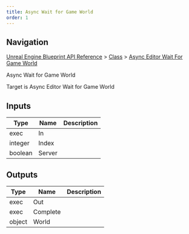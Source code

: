 ```yaml
---
title: Async Wait for Game World
order: 1
---
```

## Navigation

[Unreal Engine Blueprint API Reference](https://dev.epicgames.com/documentation/en-us/unreal-engine/BlueprintAPI) > [Class](https://dev.epicgames.com/documentation/en-us/unreal-engine/BlueprintAPI/Class) > [Async Editor Wait For Game World](https://dev.epicgames.com/documentation/en-us/unreal-engine/BlueprintAPI/Class/AsyncEditorWaitForGameWorld)

Async Wait for Game World

Target is Async Editor Wait for Game World

## Inputs

| Type | Name | Description |
| --- | --- | --- |
| exec | In |  |
| integer | Index |  |
| boolean | Server |  |

## Outputs

| Type | Name | Description |
| --- | --- | --- |
| exec | Out |  |
| exec | Complete |  |
| object | World |  |
